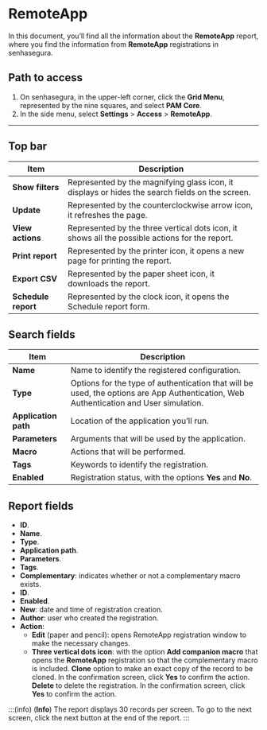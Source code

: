 # RemoteApp

In this document, you’ll find all the information about the **RemoteApp** report, where you find the information from **RemoteApp** registrations in senhasegura.

## Path to access

1. On senhasegura, in the upper-left corner, click the **Grid Menu**, represented by the nine squares, and select **PAM Core**.
2. In the side menu, select **Settings** > **Access** > **RemoteApp**.

---
## Top bar
**Item**|**Description**
|---|---|
**Show filters**|Represented by the magnifying glass icon, it displays or hides the search fields on the screen.
**Update**|Represented by the counterclockwise arrow icon, it refreshes the page.
**View actions**|Represented by the three vertical dots icon, it shows all the possible actions for the report.
**Print report**|Represented by the printer icon, it opens a new page for printing the report.
**Export CSV**|Represented by the paper sheet icon, it downloads the report.
**Schedule report**|Represented by the clock icon, it opens the Schedule report form.

## Search fields
| **Item**| **Description**|
|---|---|
| **Name**| Name to identify the registered configuration.|
| **Type**| Options for the type of authentication that will be used, the options are App Authentication, Web Authentication and User simulation. |
| **Application path**| Location of the application you’ll run.|
| **Parameters**| Arguments that will be used by the application.|
| **Macro**| Actions that will be performed.|
| **Tags**| Keywords to identify the registration.|
| **Enabled**| Registration status, with the options **Yes** and **No**.|


## Report fields

* **ID**.
* **Name**.
* **Type**.
* **Application path**.
* **Parameters**.
* **Tags**.
* **Complementary**: indicates whether or not a complementary macro exists.
* **ID**.
* **Enabled**.
* **New**: date and time of registration creation.
* **Author**: user who created the registration.
* **Action**:
    * **Edit** (paper and pencil): opens RemoteApp registration window to make the necessary changes.
    * **Three vertical dots icon**: with the option **Add companion macro** that opens the **RemoteApp** registration so that the complementary macro is included. **Clone** option to make an exact copy of the record to be cloned. In the confirmation screen, click **Yes** to confirm the action. **Delete** to delete the registration. In the confirmation screen, click **Yes** to confirm the action.



:::(info) (**Info**)
The report displays 30 records per screen. To go to the next screen, click the next button at the end of the report.
:::

